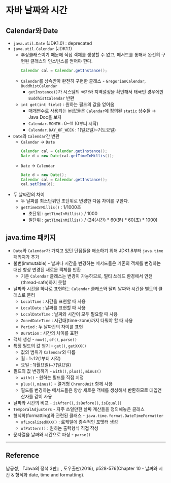 # 자바 날짜와 시간

## Calendar와 Date

- `java.util.Date` (JDK1.0) : deprecated
- `java.util.Calendar` (JDK1.1)
  - 추상클래스이기 때문에 직접 객체를 생성할 수 없고, 메서드를 통해서 완전히 구현된 클래스의 인스턴스를 얻어야 한다.
    ```java
    Calendar cal = Calendar.getInstance();
    ```
  - `Calendar`를 상속받아 완전히 구현한 클래스 - `GregorianCalendar`, `BuddhistCalendar`
    - `getInstance()`가 시스템의 국가와 지역설정을 확인해서 태국인 경우에만 `BuddhistCalendar` 반환
  - `int get(int field)` : 원하는 필드의 값을 얻어옴
    - 매개변수로 사용되는 int값들은 `Calendar`에 정의된 `static` 상수들 → Java Doc을 보자
    - `Calendar.MONTH` : 0~11 (0부터 시작)
    - `Calendar.DAY_OF_WEEK` : 1(일요일)~7(토요일)
- `Date`와 `Calendar`간 변환
  - `Calendar` → `Date`
    ```java
    Calendar cal = Calendar.getInstance();
    Date d = new Date(cal.getTimeInMillis());
    ```
  - `Date` → `Calendar`
    ```java
    Date d = new Date();
    Calendar cal = Calendar.getInstance();
    cal.setTime(d);
    ```
- 두 날짜간의 차이
  - 두 날짜를 최소단위인 초단위로 변경한 다음 차이를 구한다.
  - `getTimeInMillis()` : 1/1000초
    - 초단위 : `getTimeInMillis()` / 1000
    - 일단위 : `getTimeInMillis()` / (24(시간) \* 60(분) \* 60(초) \* 1000)

## java.time 패키지

- `Date`와 `Calendar`가 가지고 있던 단점들을 해소하기 위해 JDK1.8부터 `java.time`패키지가 추가
- 불변(immutable) - 날짜나 시간을 변경하는 메서드들은 기존의 객체를 변경하는 대신 항상 변경된 새로운 객체를 반환
  - 기존 `Calendar` 클래스는 변경이 가능하므로, 멀티 쓰레드 환경에서 안전(thread-safe)하지 못함
- 날짜와 시간을 하나로 표현하는 `Calendar` 클래스와 달리 날짜와 시간을 별도의 클래스로 분리
  - `LocalTime` : 시간을 표현할 때 사용
  - `LocalDate` : 날짜를 표현할 때 사용
  - `LocalDateTime` : 날짜와 시간이 모두 필요할 때 사용
  - `ZonedDateTime` : 시간대(time-zone)까지 다뤄야 할 때 사용
  - `Period` : 두 날짜간의 차이를 표현
  - `Duration` : 시간의 차이를 표현
- 객체 생성 - `now()`, `of()`, `parse()`
- 특정 필드의 값 얻기 - `get()`, `getXXX()`
  - 값의 범위가 `Calendar`와 다름
  - 월 : 1~12(1부터 시작)
  - 요일 : 1(월요일)~7(일요일)
- 필드의 값 변경하기 - `with()`, `plus()`, `minus()`
  - `with()` - 원하는 필드를 직접 지정
  - `plus()`, `minus()` - 열거형 `ChronoUnit` 함께 사용
  - 필드를 변경하는 메서드들은 항상 새로운 객체를 생성해서 반환하므로 대입연산자를 같이 사용
- 날짜와 시간의 비교 - `isAfter()`, `isBefore()`, `isEqual()`
- `TemporalAdjusters` - 자주 쓰일만한 날짜 계산들을 정의해놓은 클래스
- 형식화(formatting)와 관련된 클래스 - `java.time.format.DateTimeFormatter`
  - `ofLocalizedXXX()` : 로케일에 종속적인 포멧터 생성
  - `ofPattern()` : 원하는 출력형식 직접 작성
- 문자열을 날짜와 시간으로 파싱 - `parse()`

---

## Reference

남궁성, 『Java의 정석 3판』, 도우출판(2016), p528-576(Chapter 10 - 날짜와 시간 & 형식화 date, time and formatting).
